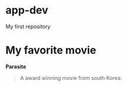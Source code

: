 # app-dev
My first repository
# My favorite movie 
**Parasite**
> A award winning movie from south Korea.
